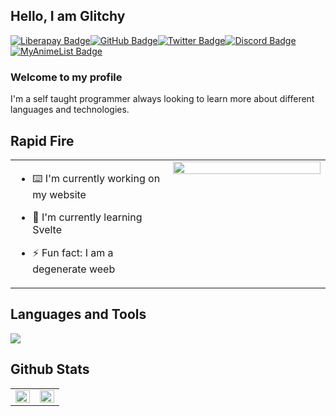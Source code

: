## Hello, I am Glitchy
[![Liberapay Badge](https://img.shields.io/badge/Liberapay-F6C915?style=for-the-badge&logo=liberapay&logoColor=black)](https://liberapay.com/GlitchyChan/donate)[![GitHub Badge](https://img.shields.io/badge/GitHub-181717?logo=github&logoColor=fff&style=for-the-badge)](https://github.com/glitchchan)[![Twitter Badge](https://img.shields.io/badge/Twitter-1DA1F2?logo=twitter&logoColor=fff&style=for-the-badge)](https://twitter.com/glitchychan)[![Discord Badge](https://img.shields.io/badge/Discord-5865F2?logo=discord&logoColor=fff&style=for-the-badge)](https://discord.gg/ZxbYHEh)[![MyAnimeList Badge](https://img.shields.io/badge/MyAnimeList-2E51A2?logo=myanimelist&logoColor=fff&style=for-the-badge)](https://myanimelist.net/profile/GlitchyChan)

### Welcome to my profile
I'm a self taught programmer always looking to learn more about different languages and technologies. 

## Rapid Fire
<table><tr><td valign="top" width="50%">

- ⌨️ I'm currently working on my website

- 📖 I'm currently learning Svelte

- ⚡ Fun fact: I am a degenerate weeb

</td><td valign="top" width="50%">
<div align="center">
<a href="https://discord.com/users/269567451199569920">
<img src="https://lanyard.cnrad.dev/api/269567451199569920" align="center" style="width: 100%" />
</a>
</div>
</td></tr></table>

## Languages and Tools
<img src="https://skillicons.dev/icons?i=discord,bots,figma,vscode,git,github,svelte,js,ts,tailwind,py">

## Github Stats  
<table><tr><td valign="top" width="50%">

<img src="https://github-readme-stats.vercel.app/api?username=glitchchan&show_icons=true&count_private=true&hide_border=true&theme=onedark" align="left" style="width: 100%" />

</td><td valign="top" width="50%">

<img src="https://github-readme-stats.vercel.app/api/top-langs/?username=glitchchan&hide_border=true&layout=compact&theme=onedark" align="left" style="width: 100%" />

</td></tr></table>  
